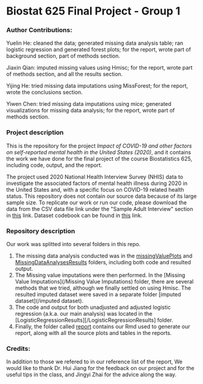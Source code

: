 # Biostat 625 Final Project - Group 1

### Author Contributions:

Yuelin He: cleaned the data; generated missing data analysis table; ran logistic regression and generated forest plots; for the report, wrote part of background section, part of methods section.

Jiaxin Qian: imputed missing values using Hmisc; for the report, wrote part of methods section, and all the results section.

Yijing He: tried missing data imputations using MissForest; for the report, wrote the conclusions section.

Yiwen Chen: tried missing data imputations using mice; generated visualizations for missing data analysis; for the report, wrote part of methods section.

### Project description

This is the repository for the project *Impact of COVID-19 and other factors on self-reported mental health in the United States (2020)*, and it contains the work we have done for the final project of the course Biostatistics 625, including code, output, and the report.

The project used 2020 National Health Interview Survey (NHIS) data to investigate the associated factors of mental health illness during 2020 in the United States and, with a specific focus on COVID-19 related health status. This repository does not contain our source data because of its large sample size. To replicate our work or run our code, please download the data from the CSV data file link under the "Sample Adult Interview" section in [this](https://www.cdc.gov/nchs/nhis/2020nhis.htm) link. Dataset codebook can be found in [this](https://ftp.cdc.gov/pub/Health_Statistics/NCHS/Dataset_Documentation/NHIS/2020/adult-codebook.pdf) link. 

### Repository description

Our work was splitted into several folders in this repo. 

1. The missing data analysis conducted was in the [missingValuePlots](/missingValuePlots) and [MissingDataAnalysesResults](/MissingDataAnalysesResults) folders, including both code and resulted output.
2. The Missing value imputations were then performed. In the [Missing Value Imputations](/Missing Value Imputations) folder, there are several methods that we tried, although we finally settled on using Hmisc. The resulted imputed dataset were saved in a separate folder [imputed dataset](/imputed dataset).
3. The code and output for both unadjusted and adjusted logistic regression (a.k.a. our main analysis) was located in the [LogisticRegressionResults][/LogisticRegressionResults] folder.
4. Finally, the folder called [report](/report) contains our Rmd used to generate our report, along with all the source plots and tables in the reports.


### Credits:

In addition to those we refered to in our reference list of the report, We would like to thank Dr. Hui Jiang for the feedback on our project and for the useful tips in the class, and Jingyi Zhai for the advice along the way.

